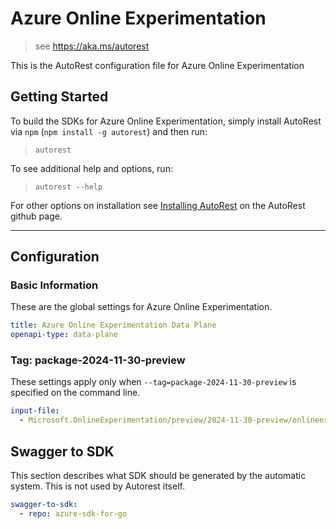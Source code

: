 # Azure Online Experimentation

> see https://aka.ms/autorest

This is the AutoRest configuration file for Azure Online Experimentation

## Getting Started

To build the SDKs for Azure Online Experimentation, simply install AutoRest via `npm` (`npm install -g autorest`) and then run:

> `autorest`

To see additional help and options, run:

> `autorest --help`

For other options on installation see [Installing AutoRest](https://aka.ms/autorest/install) on the AutoRest github page.

---

## Configuration

### Basic Information

These are the global settings for Azure Online Experimentation.

```yaml
title: Azure Online Experimentation Data Plane
openapi-type: data-plane
```

### Tag: package-2024-11-30-preview

These settings apply only when `--tag=package-2024-11-30-preview` is specified on the command line.

```yaml $(tag) == 'package-2024-11-30-preview'
input-file:
  - Microsoft.OnlineExperimentation/preview/2024-11-30-preview/onlineexperimentation.json
```

## Swagger to SDK

This section describes what SDK should be generated by the automatic system.
This is not used by Autorest itself.

``` yaml $(swagger-to-sdk)
swagger-to-sdk:
  - repo: azure-sdk-for-go
```
